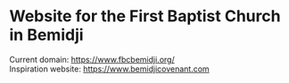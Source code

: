 # Website for the First Baptist Church in Bemidji

Current domain: https://www.fbcbemidji.org/ </br>
Inspiration website: https://www.bemidjicovenant.com
